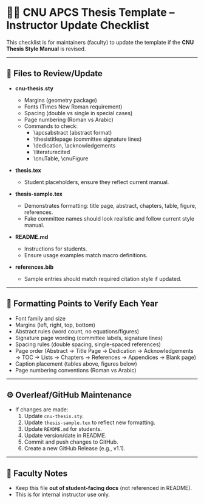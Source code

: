 # 🧑‍🏫 CNU APCS Thesis Template – Instructor Update Checklist

This checklist is for maintainers (faculty) to update the template if the **CNU Thesis Style Manual** is revised.  

---

## 📂 Files to Review/Update
- **cnu-thesis.sty**
  - Margins (geometry package)
  - Fonts (Times New Roman requirement)
  - Spacing (double vs single in special cases)
  - Page numbering (Roman vs Arabic)
  - Commands to check:
    - \apcsabstract (abstract format)
    - \thesistitlepage (committee signature lines)
    - \dedication, \acknowledgements
    - \literaturecited
    - \cnuTable, \cnuFigure

- **thesis.tex**
  - Student placeholders, ensure they reflect current manual.

- **thesis-sample.tex**
  - Demonstrates formatting: title page, abstract, chapters, table, figure, references.
  - Fake committee names should look realistic and follow current style manual.

- **README.md**
  - Instructions for students.
  - Ensure usage examples match macro definitions.

- **references.bib**
  - Sample entries should match required citation style if updated.

---

## 🔎 Formatting Points to Verify Each Year
- Font family and size
- Margins (left, right, top, bottom)
- Abstract rules (word count, no equations/figures)
- Signature page wording (committee labels, signature lines)
- Spacing rules (double spacing, single-spaced references)
- Page order (Abstract → Title Page → Dedication → Acknowledgements → TOC → Lists → Chapters → References → Appendices → Blank page)
- Caption placement (tables above, figures below)
- Page numbering conventions (Roman vs Arabic)

---

## ⚙️ Overleaf/GitHub Maintenance
- If changes are made:
  1. Update `cnu-thesis.sty`.
  2. Update `thesis-sample.tex` to reflect new formatting.
  3. Update `README.md` for students.
  4. Update version/date in README.
  5. Commit and push changes to GitHub.
  6. Create a new GitHub Release (e.g., v1.1).

---

## 📝 Faculty Notes
- Keep this file **out of student-facing docs** (not referenced in README).
- This is for internal instructor use only.
